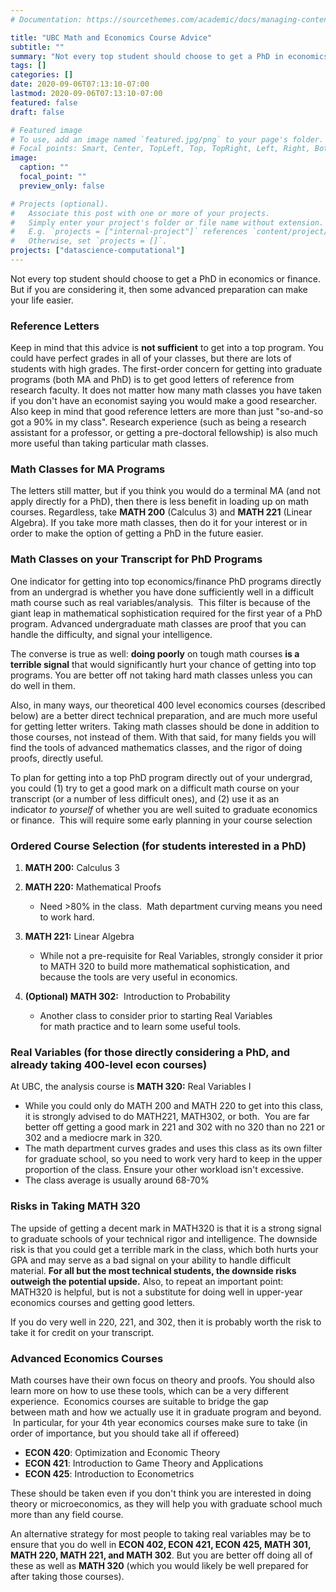 ```yaml
---
# Documentation: https://sourcethemes.com/academic/docs/managing-content/

title: "UBC Math and Economics Course Advice"
subtitle: ""
summary: "Not every top student should choose to get a PhD in economics or finance. But if you are considering it, then some advanced preparation can make your life easier"
tags: []
categories: []
date: 2020-09-06T07:13:10-07:00
lastmod: 2020-09-06T07:13:10-07:00
featured: false
draft: false

# Featured image
# To use, add an image named `featured.jpg/png` to your page's folder.
# Focal points: Smart, Center, TopLeft, Top, TopRight, Left, Right, BottomLeft, Bottom, BottomRight.
image:
  caption: ""
  focal_point: ""
  preview_only: false

# Projects (optional).
#   Associate this post with one or more of your projects.
#   Simply enter your project's folder or file name without extension.
#   E.g. `projects = ["internal-project"]` references `content/project/deep-learning/index.md`.
#   Otherwise, set `projects = []`.
projects: ["datascience-computational"]
---
```

Not every top student should choose to get a PhD in economics or finance. But if you are considering it, then some advanced preparation can make your life easier.

### Reference Letters

Keep in mind that this advice is **not sufficient** to get into a top program. You could have perfect grades in all of your classes, but there are lots of students with high grades. The first-order concern for getting into graduate programs (both MA and PhD) is to get good letters of reference from research faculty. It does not matter how many math classes you have taken if you don't have an economist saying you would make a good researcher. Also keep in mind that good reference letters are more than just "so-and-so got a 90% in my class". Research experience (such as being a research assistant for a professor, or getting a pre-doctoral fellowship) is also much more useful than taking particular math classes.

### Math Classes for MA Programs

The letters still matter, but if you think you would do a terminal MA (and not apply directly for a PhD), then there is less benefit in loading up on math courses. Regardless, take **MATH 200** (Calculus 3) and **MATH 221** (Linear Algebra). If you take more math classes, then do it for your interest or in order to make the option of getting a PhD in the future easier.

### Math Classes on your Transcript for PhD Programs

One indicator for getting into top economics/finance PhD programs directly from an undergrad is whether you have done sufficiently well in a difficult math course such as real variables/analysis.  This filter is because of the giant leap in mathematical sophistication required for the first year of a PhD program. Advanced undergraduate math classes are proof that you can handle the difficulty, and signal your intelligence.  
  
The converse is true as well: **doing poorly** on tough math courses **is a terrible signal** that would significantly hurt your chance of getting into top programs. You are better off not taking hard math classes unless you can do well in them.

  

Also, in many ways, our theoretical 400 level economics courses (described below) are a better direct technical preparation, and are much more useful for getting letter writers. Taking math classes should be done in addition to those courses, not instead of them. With that said, for many fields you will find the tools of advanced mathematics classes, and the rigor of doing proofs, directly useful.

  

To plan for getting into a top PhD program directly out of your undergrad, you could (1) try to get a good mark on a difficult math course on your transcript (or a number of less difficult ones), and (2) use it as an indicator _to yourself_ of whether you are well suited to graduate economics or finance.  This will require some early planning in your course selection

### Ordered Course Selection (for students interested in a PhD)

1.  **MATH 200:** Calculus 3  
    
2.  **MATH 220:** Mathematical Proofs
    *   Need >80% in the class.  Math department curving means you need to work hard.
3.  **MATH 221:** Linear Algebra
    *   While not a pre-requisite for Real Variables, strongly consider it prior to MATH 320 to build more mathematical sophistication, and because the tools are very useful in economics.
4.  **(Optional) MATH 302:**  Introduction to Probability  
    *   Another class to consider prior to starting Real Variables for math practice and to learn some useful tools.

### Real Variables (for those directly considering a PhD, and already taking 400-level econ courses)

At UBC, the analysis course is **MATH 320:** Real Variables I

*   While you could only do MATH 200 and MATH 220 to get into this class, it is strongly advised to do MATH221, MATH302, or both.  You are far better off getting a good mark in 221 and 302 with no 320 than no 221 or 302 and a mediocre mark in 320.
*   The math department curves grades and uses this class as its own filter for graduate school, so you need to work very hard to keep in the upper proportion of the class. Ensure your other workload isn't excessive.
*   The class average is usually around 68-70%

### Risks in Taking MATH 320

The upside of getting a decent mark in MATH320 is that it is a strong signal to graduate schools of your technical rigor and intelligence. The downside risk is that you could get a terrible mark in the class, which both hurts your GPA and may serve as a bad signal on your ability to handle difficult material. **For all but the most technical students, the downside risks outweigh the potential upside.** Also, to repeat an important point: MATH320 is helpful, but is not a substitute for doing well in upper-year economics courses and getting good letters.

If you do very well in 220, 221, and 302, then it is probably worth the risk to take it for credit on your transcript.

### Advanced Economics Courses

Math courses have their own focus on theory and proofs. You should also learn more on how to use these tools, which can be a very different experience.  Economics courses are suitable to bridge the gap between math and how we actually use it in graduate program and beyond.  In particular, for your 4th year economics courses make sure to take (in order of importance, but you should take all if offereed)  

*   **ECON 420**: Optimization and Economic Theory
*   **ECON 421**: Introduction to Game Theory and Applications
*   **ECON 425**: Introduction to Econometrics

These should be taken even if you don't think you are interested in doing theory or microeconomics, as they will help you with graduate school much more than any field course.

  

An alternative strategy for most people to taking real variables may be to ensure that you do well in **ECON 402, ECON 421, ECON 425, MATH 301, MATH 220, MATH 221, and MATH 302**. But you are better off doing all of these as well as **MATH 320** (which you would likely be well prepared for after taking those courses).